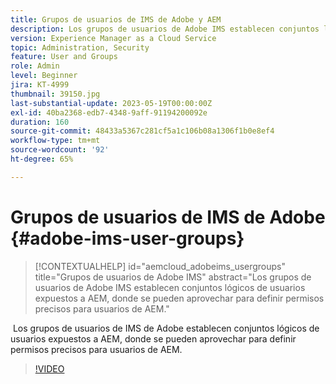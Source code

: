 ```yaml
---
title: Grupos de usuarios de IMS de Adobe y AEM
description: Los grupos de usuarios de Adobe IMS establecen conjuntos lógicos de usuarios expuestos a AEM, donde se pueden aprovechar para definir permisos precisos para usuarios de AEM.
version: Experience Manager as a Cloud Service
topic: Administration, Security
feature: User and Groups
role: Admin
level: Beginner
jira: KT-4999
thumbnail: 39150.jpg
last-substantial-update: 2023-05-19T00:00:00Z
exl-id: 40ba2368-edb7-4348-9aff-91194200092e
duration: 160
source-git-commit: 48433a5367c281cf5a1c106b08a1306f1b0e8ef4
workflow-type: tm+mt
source-wordcount: '92'
ht-degree: 65%

---
```


# Grupos de usuarios de IMS de Adobe {#adobe-ims-user-groups}

>[!CONTEXTUALHELP]
>id="aemcloud_adobeims_usergroups"
>title="Grupos de usuarios de Adobe IMS"
>abstract="Los grupos de usuarios de Adobe IMS establecen conjuntos lógicos de usuarios expuestos a AEM, donde se pueden aprovechar para definir permisos precisos para usuarios de AEM."

 Los grupos de usuarios de IMS de Adobe establecen conjuntos lógicos de usuarios expuestos a AEM, donde se pueden aprovechar para definir permisos precisos para usuarios de AEM.

>[!VIDEO](https://video.tv.adobe.com/v/327867?quality=12&learn=on&captions=spa)
